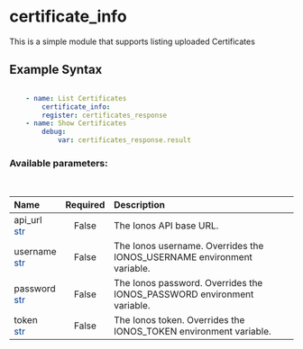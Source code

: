 # certificate_info

This is a simple module that supports listing uploaded Certificates

## Example Syntax


```yaml

    - name: List Certificates
        certificate_info:
        register: certificates_response
    - name: Show Certificates
        debug:
            var: certificates_response.result

```
### Available parameters:
&nbsp;

| Name | Required | Description |
| :--- | :---: | :--- |
| api_url<br /><span style="color:#003d8f">str</span> | False | The Ionos API base URL. |
| username<br /><span style="color:#003d8f">str</span> | False | The Ionos username. Overrides the IONOS_USERNAME environment variable. |
| password<br /><span style="color:#003d8f">str</span> | False | The Ionos password. Overrides the IONOS_PASSWORD environment variable. |
| token<br /><span style="color:#003d8f">str</span> | False | The Ionos token. Overrides the IONOS_TOKEN environment variable. |
